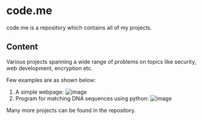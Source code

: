 # code.me
code.me is a repository which contains all of my projects.
## Content
Various projects spanning a wide range of problems on topics like security, web development, encryption etc.

Few examples are as shown below:
1. A simple webpage:
![image](https://user-images.githubusercontent.com/77393851/127546614-216700be-8623-4749-bbc4-74f240f14983.png)
2. Program for matching DNA sequences using python:
![image](https://user-images.githubusercontent.com/77393851/127546888-76ea4afd-c721-4cf2-9898-90ce3de46141.png)

Many more projects can be found in the repository.

